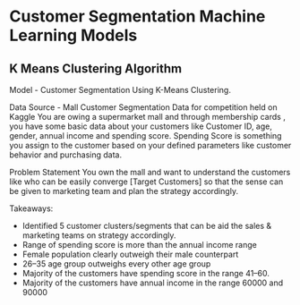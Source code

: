 
# Customer Segmentation Machine Learning Models 

## K Means Clustering Algorithm

Model - Customer Segmentation Using K-Means Clustering.

Data Source - Mall Customer Segmentation Data for competition held on Kaggle
You are owing a supermarket mall and through membership cards , you have some basic data about your customers like Customer ID, age, gender, annual income and spending score.
Spending Score is something you assign to the customer based on your defined parameters like customer behavior and purchasing data.

Problem Statement
You own the mall and want to understand the customers like who can be easily converge [Target Customers] so that the sense can be given to marketing team and plan the strategy accordingly.

Takeaways:
- Identified 5 customer clusters/segments that can be aid the sales & marketing teams on strategy accordingly.
- Range of spending score is more than the annual income range
- Female population clearly outweigh their male counterpart
- 26–35 age group outweighs every other age group
- Majority of the customers have spending score in the range 41–60.
- Majority of the customers have annual income in the range 60000 and 90000

